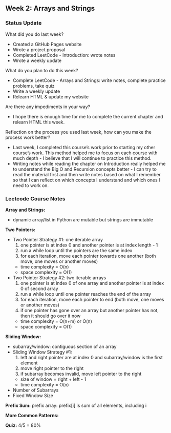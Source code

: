 ## Week 2: Arrays and Strings 

### Status Update

What did you do last week?
* Created a GitHub Pages website
* Wrote a project proposal 
* Completed LeetCode - Introduction: wrote notes
* Wrote a weekly update

What do you plan to do this week?
* Complete LeetCode - Arrays and Strings: write notes, complete practice problems, take quiz 
* Write a weekly update
* Relearn HTML & update my website

Are there any impediments in your way?
* I hope there is enough time for me to complete the current chapter and relearn HTML this week.

Reflection on the process you used last week, how can you make the process work better?
* Last week, I completed this course’s work prior to starting my other course’s work. This method helped me to focus on each course with much depth - I believe that I will continue to practice this method.
* Writing notes while reading the chapter on Introduction really helped me to understand the Big O and Recursion concepts better - I can try to read the material first and then write notes based on what I remember so that I can reflect on which concepts I understand and which ones I need to work on. 

### Leetcode Course Notes

**Array and Strings:** 
* dynamic array/list in Python are mutable but strings are immutable 

**Two Pointers:** 
* Two Pointer Strategy #1: one iterable array
  1. one pointer is at index 0 and another pointer is at index length - 1
  2. run a while loop until the pointers are the same index 
  3. for each iteration, move each pointer towards one another (both move, one moves or another moves)
  * time complexity = O(n)
  * space complexity = O(1)
* Two Pointer Strategy #2: two iterable arrays
  1. one pointer is at index 0 of one array and another pointer is at index 0 of second array
  2. run a while loop until one pointer reaches the end of the array 
  3. for each iteration, move each pointer to end (both move, one moves or another moves)
  4. if one pointer has gone over an array but another pointer has not, then it should go over it now 
  * time complexity = O(n+m) or O(n)
  * space complexity = O(1)
  
**Sliding Window:** 
* subarray/window: contiguous section of an array 
* Sliding Window Strategy #1: 
  1. left and right pointer are at index 0 and subarray/window is the first element 
  2. move right pointer to the right 
  3. if subarray becomes invalid, move left pointer to the right
  * size of window = right + left - 1
  * time complexity = O(n)
* Number of Subarrays
* Fixed Window Size

**Prefix Sum:** 
prefix array: prefix[i] is sum of all elements, including i 

**More Common Patterns:** 

**Quiz:** 4/5 = 80%
